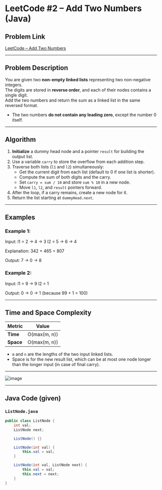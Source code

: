 # LeetCode #2 – Add Two Numbers (Java)

## Problem Link
[LeetCode – Add Two Numbers](https://leetcode.com/problems/add-two-numbers/)

---

## Problem Description

You are given two **non-empty linked lists** representing two non-negative integers.  
The digits are stored in **reverse order**, and each of their nodes contains a single digit.  
Add the two numbers and return the sum as a linked list in the same reversed format.

- The two numbers **do not contain any leading zero**, except the number 0 itself.

---

## Algorithm

1. **Initialize** a dummy head node and a pointer `result` for building the output list.
2. Use a variable `carry` to store the overflow from each addition step.
3. Traverse both lists (`l1` and `l2`) simultaneously:
   - Get the current digit from each list (default to 0 if one list is shorter).
   - Compute the sum of both digits and the carry.
   - Set `carry = sum / 10` and store `sum % 10` in a new node.
   - Move `l1`, `l2`, and `result` pointers forward.
4. After the loop, if a carry remains, create a new node for it.
5. Return the list starting at `dummyHead.next`.

---

## Examples

### Example 1:

Input:
l1 = 2 -> 4 -> 3
l2 = 5 -> 6 -> 4

Explanation:
342 + 465 = 807

Output:
7 -> 0 -> 8

### Example 2:

Input:
l1 = 9 -> 9
l2 = 1

Output:
0 -> 0 -> 1 (because 99 + 1 = 100)

---

## Time and Space Complexity

| Metric     | Value                     |
|------------|---------------------------|
| **Time**   | O(max(m, n))              |
| **Space**  | O(max(m, n))              |

- `m` and `n` are the lengths of the two input linked lists.
- Space is for the new result list, which can be at most one node longer than the longer input (in case of final carry).

---

![image](https://github.com/user-attachments/assets/0d7b178c-8fa7-4f35-adeb-9b06c5834bc6)

---

## Java Code (given)

### `ListNode.java`

```java
public class ListNode {
    int val;
    ListNode next;

    ListNode() {}

    ListNode(int val) {
        this.val = val;
    }

    ListNode(int val, ListNode next) {
        this.val = val;
        this.next = next;
    }
}
